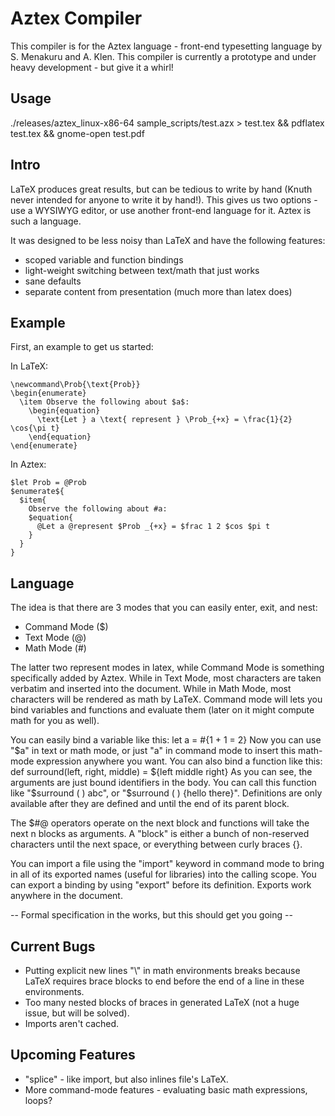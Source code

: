Aztex Compiler
==============
This compiler is for the Aztex language - front-end typesetting language by S. Menakuru and A. Klen.
This compiler is currently a prototype and under heavy development - but give it a whirl!

Usage
-----
./releases/aztex\_linux-x86-64 sample\_scripts/test.azx > test.tex && pdflatex test.tex && gnome-open test.pdf

Intro
-----
LaTeX produces great results, but can be tedious to write by hand (Knuth never intended for anyone to write it by hand!).
This gives us two options - use a WYSIWYG editor, or use another front-end language for it.
Aztex is such a language.

It was designed to be less noisy than LaTeX and have the following features:
  - scoped variable and function bindings
  - light-weight switching between text/math that just works
  - sane defaults
  - separate content from presentation (much more than latex does)

Example
-------
First, an example to get us started:

In LaTeX:
```
\newcommand\Prob{\text{Prob}}
\begin{enumerate}
  \item Observe the following about $a$:
    \begin{equation}
      \text{Let } a \text{ represent } \Prob_{+x} = \frac{1}{2} \cos{\pi t}
    \end{equation}
\end{enumerate}
```

In Aztex:
```
$let Prob = @Prob
$enumerate${
  $item{
    Observe the following about #a:
    $equation{
      @Let a @represent $Prob _{+x} = $frac 1 2 $cos $pi t
    }
  }
}
```

Language
---------
The idea is that there are 3 modes that you can easily enter, exit, and nest:
  - Command Mode ($)
  - Text Mode (@)
  - Math Mode (#)

The latter two represent modes in latex, while Command Mode is something specifically
added by Aztex.
While in Text Mode, most characters are taken verbatim and inserted into the document.
While in Math Mode, most characters will be rendered as math by LaTeX.
Command mode will lets you bind variables and functions and evaluate them (later on it might compute math for you as well).

You can easily bind a variable like this:
  let a = #{1 + 1 = 2}
Now you can use "$a" in text or math mode, or just "a" in command mode to insert this math-mode expression anywhere you want.
You can also bind a function like this:
  def surround(left, right, middle) = ${left middle right}
As you can see, the arguments are just bound identifiers in the body.
You can call this function like "$surround ( ) abc", or "$surround ( ) {hello there}".
Definitions are only available after they are defined and until the end of its parent block.

The $#@ operators operate on the next block and functions will take the next n blocks as arguments.
A "block" is either a bunch of non-reserved characters until the next space, or everything between curly braces {}.

You can import a file using the "import" keyword in command mode to bring in all of its exported names (useful for libraries) into the calling scope.
You can export a binding by using "export" before its definition. Exports work anywhere in the document.

-- Formal specification in the works, but this should get you going --

Current Bugs
------------
- Putting explicit new lines "\\" in math environments breaks because LaTeX requires brace blocks to end before the end of a line in these environments.
- Too many nested blocks of braces in generated LaTeX (not a huge issue, but will be solved).
- Imports aren't cached.

Upcoming Features
-----------------
- "splice" - like import, but also inlines file's LaTeX.
- More command-mode features - evaluating basic math expressions, loops?


